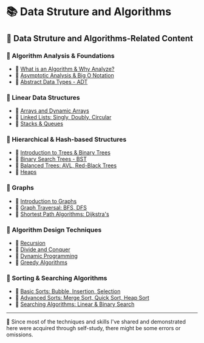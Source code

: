 # 📚 Data Struture and Algorithms

## 🔗 Data Struture and Algorithms-Related Content

### 📕 Algorithm Analysis & Foundations

- 📖 [What is an Algorithm & Why Analyze?](./01-algorithm-analysis-and-foundations/1_1-what-is-an-alorithm-and-why-analyze?.md)
- 📖 [Asymptotic Analysis & Big O Notation](./01-algorithm-analysis-and-foundations/1_2-asymptotic-analysis-and-big-o-notation.md)
- 📖 [Abstract Data Types - ADT](./01-algorithm-analysis-and-foundations/1_3-abstract-data-types-adt.md)

### 📕 Linear Data Structures

- 📖 [Arrays and Dynamic Arrays](./02-linear-data-structures/2_1-arrays-and-dynamic-arrays.md)
- 📖 [Linked Lists: Singly, Doubly, Circular](./02-linear-data-structures/2_2.linked-lists.md)
- 📖 [Stacks & Queues](./02-linear-data-structures/2_3-stacks-and-queues.md)

### 📕 Hierarchical & Hash-based Structures

- 📖 [Introduction to Trees & Binary Trees](./03-hierarchical-and-hash-based-structures/3_1-introduction-to-tree-and-binary-trees.md)
- 📖 [Binary Search Trees - BST](./03-hierarchical-and-hash-based-structures/3_2-binary_search-trees-bst.md)
- 📖 [Balanced Trees: AVL, Red-Black Trees](./03-hierarchical-and-hash-based-structures/3_3-balanced-trees.md)
- 📖 [Heaps](./03-hierarchical-and-hash-based-structures/3_4-heaps.md)

### 📕 Graphs

- 📖 [Introduction to Graphs](./04-graphs/4_1-introduction-to-graphs.md)
- 📖 [Graph Traversal: BFS, DFS](./04-graphs/4_2-graph_traversal.md)
- 📖 [Shortest Path Algorithms: Dijkstra's](./04-graphs/4_3-shortest-path-algorithms.md)

### 📕 Algorithm Design Techniques

- 📖 [Recursion](.)
- 📖 [Divide and Conquer](.)
- 📖 [Dynamic Programming](.)
- 📖 [Greedy Algorithms](.)

### 📕 Sorting & Searching Algorithms

- 📖 [Basic Sorts: Bubble, Insertion, Selection](.)
- 📖 [Advanced Sorts: Merge Sort, Quick Sort, Heap Sort](.)
- 📖 [Searching Algorithms: Linear & Binary Search](.)

---

📍 Since most of the techniques and skills I've shared and demonstrated here were acquired through self-study, there might be some errors or omissions.